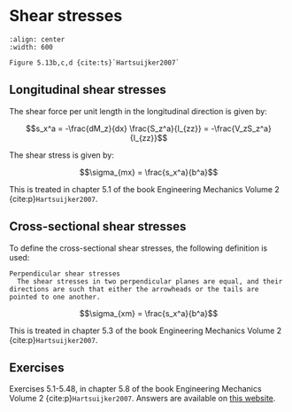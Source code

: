 ```{index} Cross-sectional shear stresses
```
```{index} Longitudinal shear stresses
```

# Shear stresses

```{figure} ./shear_data/image.png
:align: center
:width: 600

Figure 5.13b,c,d {cite:ts}`Hartsuijker2007`
```
## Longitudinal shear stresses

The shear force per unit length in the longitudinal direction is given by:

$$s_x^a = -\frac{dM_z}{dx} \frac{S_z^a}{I_{zz}} = -\frac{V_zS_z^a}{I_{zz}}$$

The shear stress is given by:

$$\sigma_{mx} = \frac{s_x^a}{b^a}$$

This is treated in chapter 5.1 of the book Engineering Mechanics Volume 2 {cite:p}`Hartsuijker2007`.

## Cross-sectional shear stresses
To define the cross-sectional shear stresses, the following definition is used:

```{glossary}
Perpendicular shear stresses
  The shear stresses in two perpendicular planes are equal, and their directions are such that either the arrowheads or the tails are pointed to one another.
```
$$\sigma_{xm} = \frac{s_x^a}{b^a}$$

This is treated in chapter 5.3 of the book Engineering Mechanics Volume 2 {cite:p}`Hartsuijker2007`.

## Exercises
Exercises 5.1-5.48, in chapter 5.8 of the book Engineering Mechanics Volume 2 {cite:p}`Hartsuijker2007`. Answers are available on [this website](https://icozct.tudelft.nl/TUD_CT/bookanswers/vol2/Chapter5/).